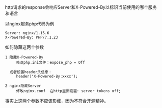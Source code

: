 http请求的response会响应Server和X-Powered-By以标识当前使用的哪个服务和语言

以nginx服务php代码为例

    Server: nginx/1.15.6
    X-Powered-By: PHP/7.1.23
    
如何隐藏这两个参数
    
    1 隐藏X-Powered-By
         修改php.ini文件：expose_php = Off
         
      或者设置header头信息：
         header('X-Powered-By:xxxx');
         
    2 nginx隐藏Server
         修改nginx.conf  在http里面设置: server_tokens off;
         
事实上这两个参数不应该影藏，因为不符合开源精神。